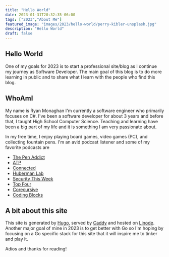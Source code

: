 ```yaml
---
title: "Hello World"
date: 2023-01-31T20:32:35-06:00
tags: ["2023","About Me"]
featured_image: "images/2023/hello-world/perry-kibler-unsplash.jpg"
description: "Hello World"
draft: false
---
```


## Hello World

One of my goals for 2023 is to start a professional site/blog as I continue my journey as Software Developer. The main goal of this blog is to do more learning in public and to share what I learn with the people who find this blog.

## WhoAmI

My name is Ryan Monaghan I'm currently a software engineer who primarily focuses on C#. I've been a software developer for about 3 years and before that, I taught High School Computer Science. Teaching and learning have been a big part of my life and it is something I am very passionate about. 

In my free time, I enjoy playing board games, video games (PC), and collecting fountain pens. I'm an avid podcast listener and some of my favorite podcasts are

- [The Pen Addict](https://www.relay.fm/penaddict/) 
- [ATP](https://atp.fm/)
- [Connected](https://www.relay.fm/connected/)
- [Huberman Lab](https://hubermanlab.com/)
- [Security This Week](https://securitythisweek.com/)
- [Top Four](https://www.relay.fm/topfour/)
- [Corecursive](https://corecursive.com/)
- [Coding Blocks](https://www.codingblocks.net/)

## A bit about this site

This site is generated by [Hugo](https://gohugo.io/), served by [Caddy](https://caddyserver.com/) and hosted on [Linode](https://www.linode.com/). Another major goal of mine in 2023 is to get better with Go so I'm hoping by focusing on a Go specific stack for this site that it will inspire me to tinker and play it.


Adios and thanks for reading!
  